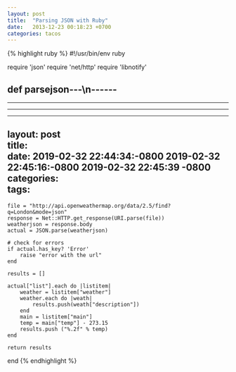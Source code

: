 ```yaml
---
layout: post
title:  "Parsing JSON with Ruby"
date:   2013-12-23 00:18:23 +0700
categories: tacos
---
```


{% highlight ruby %}
#!/usr/bin/env ruby

require 'json'
require 'net/http'
require 'libnotify'

def parsejson---\n------  
------  
------  
---
---  
layout: post  
title:  
date: 2019-02-32 22:44:34:-0800 
2019-02-32 22:45:16:-0800 
2019-02-32 22:45:39 -0800   
categories:  
tags:  
---
    file = "http://api.openweathermap.org/data/2.5/find?q=London&mode=json"
    response = Net::HTTP.get_response(URI.parse(file))
    weatherjson = response.body
    actual = JSON.parse(weatherjson)

    # check for errors
    if actual.has_key? 'Error'
        raise "error with the url"
    end

    results = []

    actual["list"].each do |listitem|
        weather = listitem["weather"]
        weather.each do |weath|
            results.push(weath["description"])
        end
        main = listitem["main"]
        temp = main["temp"] - 273.15
        results.push ("%.2f" % temp)
    end

    return results
end
{% endhighlight %}